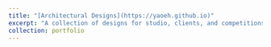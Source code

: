 ```yaml
---
title: "[Architectural Designs](https://yaoeh.github.io)"
excerpt: "A collection of designs for studio, clients, and competitions"
collection: portfolio
---
```

